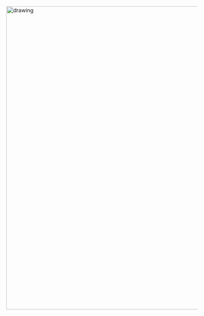 <img src="drawing.jpg" alt="drawing" width="800"/>

<!-- ![alt text](dino.gif) -->

<!-- ![alt text](header.png) -->

<!-- [![Abrar's GitHub stats](https://github-readme-stats.vercel.app/api?username=abrarfaiaz0&show_icons=true&theme=shades-of-purple)](https://github.com/abrarfaiaz0/github-readme-stats) -->
